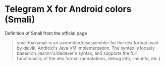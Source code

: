 # Telegram X for Android colors (Smali)
<p>Definition of Smali from the official page</p>
<blockquote>
<p>smali/baksmali is an assembler/disassembler for the dex format used by dalvik, Android's Java VM implementation. The syntax is loosely based on Jasmin's/dedexer's syntax, and supports the full functionality of the dex format (annotations, debug info, line info, etc.)</p>
